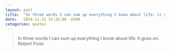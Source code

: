 ```yaml
---
layout: post
title:  "In three words I can sum up everything I know about life: it goes on."
date:   2024-11-21 15:26:00 -0300
categories: quotes
---
```

>In three words I can sum up everything I know about life: it goes on.
>Robert Frost
